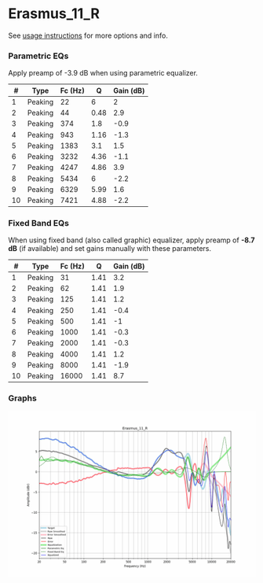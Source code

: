 # Erasmus_11_R
See [usage instructions](https://github.com/jaakkopasanen/AutoEq#usage) for more options and info.

### Parametric EQs
Apply preamp of -3.9 dB when using parametric equalizer.

|   # | Type    |   Fc (Hz) |    Q |   Gain (dB) |
|-----|---------|-----------|------|-------------|
|   1 | Peaking |        22 | 6    |         2   |
|   2 | Peaking |        44 | 0.48 |         2.9 |
|   3 | Peaking |       374 | 1.8  |        -0.9 |
|   4 | Peaking |       943 | 1.16 |        -1.3 |
|   5 | Peaking |      1383 | 3.1  |         1.5 |
|   6 | Peaking |      3232 | 4.36 |        -1.1 |
|   7 | Peaking |      4247 | 4.86 |         3.9 |
|   8 | Peaking |      5434 | 6    |        -2.2 |
|   9 | Peaking |      6329 | 5.99 |         1.6 |
|  10 | Peaking |      7421 | 4.88 |        -2.2 |

### Fixed Band EQs
When using fixed band (also called graphic) equalizer, apply preamp of **-8.7 dB** (if available) and set gains manually with these parameters.

|   # | Type    |   Fc (Hz) |    Q |   Gain (dB) |
|-----|---------|-----------|------|-------------|
|   1 | Peaking |        31 | 1.41 |         3.2 |
|   2 | Peaking |        62 | 1.41 |         1.9 |
|   3 | Peaking |       125 | 1.41 |         1.2 |
|   4 | Peaking |       250 | 1.41 |        -0.4 |
|   5 | Peaking |       500 | 1.41 |        -1   |
|   6 | Peaking |      1000 | 1.41 |        -0.3 |
|   7 | Peaking |      2000 | 1.41 |        -0.3 |
|   8 | Peaking |      4000 | 1.41 |         1.2 |
|   9 | Peaking |      8000 | 1.41 |        -1.9 |
|  10 | Peaking |     16000 | 1.41 |         8.7 |

### Graphs
![](./Erasmus_11_R.png)
